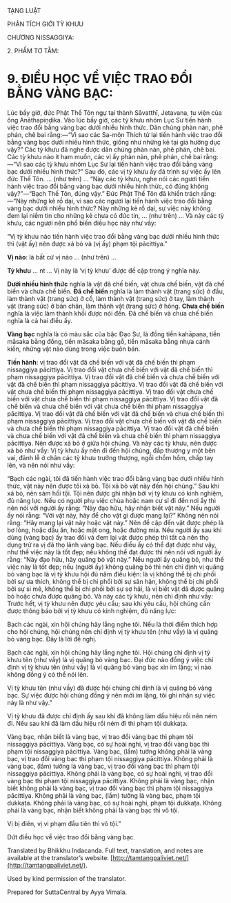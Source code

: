  

TẠNG LUẬT

PHÂN TÍCH GIỚI TỲ KHƯU

CHƯƠNG NISSAGGIYA:

2\. PHẨM TƠ TẰM:

# 9\. ĐIỀU HỌC VỀ VIỆC TRAO ĐỔI BẰNG VÀNG BẠC:

Lúc bấy giờ, đức Phật Thế Tôn ngự tại thành Sāvatthī, Jetavana, tu viện của ông Anāthapiṇḍika. Vào lúc bấy giờ, các tỳ khưu nhóm Lục Sư tiến hành việc trao đổi bằng vàng bạc dưới nhiều hình thức. Dân chúng phàn nàn, phê phán, chê bai rằng:—“Vì sao các Sa-môn Thích tử lại tiến hành việc trao đổi bằng vàng bạc dưới nhiều hình thức, giống như những kẻ tại gia hưởng dục vậy?” Các tỳ khưu đã nghe được dân chúng phàn nàn, phê phán, chê bai. Các tỳ khưu nào ít ham muốn, các vị ấy phàn nàn, phê phán, chê bai rằng:—“Vì sao các tỳ khưu nhóm Lục Sư lại tiến hành việc trao đổi bằng vàng bạc dưới nhiều hình thức?” Sau đó, các vị tỳ khưu ấy đã trình sự việc ấy lên đức Thế Tôn. … (như trên) … “Này các tỳ khưu, nghe nói các ngươi tiến hành việc trao đổi bằng vàng bạc dưới nhiều hình thức, có đúng không vậy?”—“Bạch Thế Tôn, đúng vậy.” Đức Phật Thế Tôn đã khiển trách rằng:—“Này những kẻ rồ dại, vì sao các ngươi lại tiến hành việc trao đổi bằng vàng bạc dưới nhiều hình thức? Này những kẻ rồ dại, sự việc này không đem lại niềm tin cho những kẻ chưa có đức tin, … (như trên) … Và này các tỳ khưu, các ngươi nên phổ biến điều học này như vầy:

“Vị tỳ khưu nào tiến hành việc trao đổi bằng vàng bạc dưới nhiều hình thức thì (vật ấy) nên được xả bỏ và (vị ấy) phạm tội pācittiya.”

**Vị nào**: là bất cứ vị nào … (như trên) …

**Tỳ khưu** … nt … Vị này là ‘vị tỳ khưu’ được đề cập trong ý nghĩa này.

**Dưới nhiều hình thức** nghĩa là vật đã chế biến, vật chưa chế biến, vật đã chế biến và chưa chế biến. **Đã chế biến** nghĩa là làm thành vật (trang sức) ở đầu, làm thành vật (trang sức) ở cổ, làm thành vật (trang sức) ở tay, làm thành vật (trang sức) ở bàn chân, làm thành vật (trang sức) ở hông. **Chưa chế biến** nghĩa là việc làm thành khối được nói đến. Đã chế biến và chưa chế biến nghĩa là cả hai điều ấy.

**Vàng bạc** nghĩa là có màu sắc của bậc Đạo Sư, là đồng tiền kahāpaṇa, tiền māsaka bằng đồng, tiền māsaka bằng gỗ, tiền māsaka bằng nhựa cánh kiến, những vật nào dùng trong việc buôn bán.

**Tiến hành**: vị trao đổi vật đã chế biến với vật đã chế biến thì phạm nissaggiya pācittiya. Vị trao đổi vật chưa chế biến với vật đã chế biến thì phạm nissaggiya pācittiya. Vị trao đổi vật đã chế biến và chưa chế biến với vật đã chế biến thì phạm nissaggiya pācittiya. Vị trao đổi vật đã chế biến với vật chưa chế biến thì phạm nissaggiya pācittiya. Vị trao đổi vật chưa chế biến với vật chưa chế biến thì phạm nissaggiya pācittiya. Vị trao đổi vật đã chế biến và chưa chế biến với vật chưa chế biến thì phạm nissaggiya pācittiya. Vị trao đổi vật đã chế biến với vật đã chế biến và chưa chế biến thì phạm nissaggiya pācittiya. Vị trao đổi vật chưa chế biến với vật đã chế biến và chưa chế biến thì phạm nissaggiya pācittiya. Vị trao đổi vật đã chế biến và chưa chế biến với vật đã chế biến và chưa chế biến thì phạm nissaggiya pācittiya. Nên được xả bỏ ở giữa hội chúng. Và này các tỳ khưu, nên được xả bỏ như vầy: Vị tỳ khưu ấy nên đi đến hội chúng, đắp thượng y một bên vai, đảnh lễ ở chân các tỳ khưu trưởng thượng, ngồi chồm hổm, chắp tay lên, và nên nói như vầy:

“Bạch các ngài, tôi đã tiến hành việc trao đổi bằng vàng bạc dưới nhiều hình thức, vật này nên được tôi xả bỏ. Tôi xả bỏ vật này đến hội chúng.” Sau khi xả bỏ, nên sám hối tội. Tội nên được ghi nhận bởi vị tỳ khưu có kinh nghiệm, đủ năng lực. Nếu có người phụ việc chùa hoặc nam cư sĩ đi đến nơi ấy thì nên nói với người ấy rằng: “Này đạo hữu, hãy nhận biết vật này.” Nếu người ấy nói rằng: “Với vật này, hãy để cho vật gì được mang lại?” Không nên nói rằng: “Hãy mang lại vật này hoặc vật này.” Nên đề cập đến vật được phép là bơ lỏng, hoặc dầu ăn, hoặc mật ong, hoặc đường mía. Nếu người ấy sau khi dùng (vàng bạc) ấy trao đổi và đem lại vật được phép thì tất cả nên thọ dụng trừ ra vị đã thọ lãnh vàng bạc. Nếu điều ấy có thể đạt được như vậy, như thế việc này là tốt đẹp; nếu không thể đạt được thì nên nói với người ấy rằng: “Này đạo hữu, hãy quăng bỏ vật này.” Nếu người ấy quăng bỏ, như thế việc này là tốt đẹp; nếu (người ấy) không quăng bỏ thì nên chỉ định vị quăng bỏ vàng bạc là vị tỳ khưu hội đủ năm điều kiện: là vị không thể bị chi phối bởi sự ưa thích, không thể bị chi phối bởi sự sân hận, không thể bị chi phối bởi sự si mê, không thể bị chi phối bởi sự sợ hãi, là vị biết vật đã được quăng bỏ hoặc chưa được quăng bỏ. Và này các tỳ khưu, nên chỉ định như vầy: Trước hết, vị tỳ khưu nên được yêu cầu; sau khi yêu cầu, hội chúng cần được thông báo bởi vị tỳ khưu có kinh nghiệm, đủ năng lực:

Bạch các ngài, xin hội chúng hãy lắng nghe tôi. Nếu là thời điểm thích hợp cho hội chúng, hội chúng nên chỉ định vị tỳ khưu tên (như vầy) là vị quăng bỏ vàng bạc. Đây là lời đề nghị.

Bạch các ngài, xin hội chúng hãy lắng nghe tôi. Hội chúng chỉ định vị tỳ khưu tên (như vầy) là vị quăng bỏ vàng bạc. Đại đức nào đồng ý việc chỉ định vị tỳ khưu tên (như vầy) là vị quăng bỏ vàng bạc xin im lặng; vị nào không đồng ý có thể nói lên.

Vị tỳ khưu tên (như vầy) đã được hội chúng chỉ định là vị quăng bỏ vàng bạc. Sự việc được hội chúng đồng ý nên mới im lặng, tôi ghi nhận sự việc này là như vậy.”

Vị tỳ khưu đã được chỉ định ấy sau khi đã không làm dấu hiệu rồi nên ném đi. Nếu sau khi đã làm dấu hiệu rồi ném đi thì phạm tội dukkaṭa.

Vàng bạc, nhận biết là vàng bạc, vị trao đổi vàng bạc thì phạm tội nissaggiya pācittiya. Vàng bạc, có sự hoài nghi, vị trao đổi vàng bạc thì phạm tội nissaggiya pācittiya. Vàng bạc, (lầm) tưởng không phải là vàng bạc, vị trao đổi vàng bạc thì phạm tội nissaggiya pācittiya. Không phải là vàng bạc, (lầm) tưởng là vàng bạc, vị trao đổi vàng bạc thì phạm tội nissaggiya pācittiya. Không phải là vàng bạc, có sự hoài nghi, vị trao đổi vàng bạc thì phạm tội nissaggiya pācittiya. Không phải là vàng bạc, nhận biết không phải là vàng bạc, vị trao đổi vàng bạc thì phạm tội nissaggiya pācittiya. Không phải là vàng bạc, (lầm) tưởng là vàng bạc, phạm tội dukkaṭa. Không phải là vàng bạc, có sự hoài nghi, phạm tội dukkaṭa. Không phải là vàng bạc, nhận biết không phải là vàng bạc thì vô tội.

Vị bị điên, vị vi phạm đầu tiên thì vô tội.”

Dứt điều học về việc trao đổi bằng vàng bạc.

Translated by Bhikkhu Indacanda. Full text, translation, and notes are available at the translator’s website: [http://tamtangpaliviet.net/](http://tamtangpaliviet.net/).

Used by kind permission of the translator.

Prepared for SuttaCentral by Ayya Vimala.